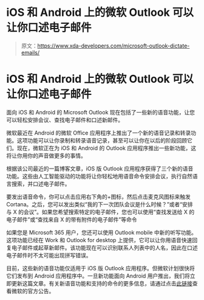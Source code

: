 # iOS 和 Android 上的微软 Outlook 可以让你口述电子邮件

> 原文：<https://www.xda-developers.com/microsoft-outlook-dictate-emails/>

# iOS 和 Android 上的微软 Outlook 可以让你口述电子邮件

面向 iOS 和 Android 的 Microsoft Outlook 现在包括了一些新的语音功能，让您可以轻松安排会议、查找电子邮件和口述新邮件。

微软最近在 Android 的微软 Office 应用程序上推出了一个新的语音记录和转录功能。这项功能可以让你录制和转录语音记录，甚至可以让你在以后的阶段回顾它们。现在，微软正在为 iOS 和 Android 的 Outlook 应用程序推出一些新功能，这将让你用你的声音做更多的事情。

根据该公司最近的一篇博客文章，iOS 版 Outlook 应用程序获得了三个新的语音功能。这些由人工智能驱动的功能将让你轻松地用语音命令安排会议，执行自然语言搜索，并口述电子邮件。

要发出语音命令，你可以点击应用右下角的+图标，然后点击麦克风图标来触发 Cortana。之后，您可以发出类似“我的下一次团队会议是什么时候？”或者“安排与 X 的会议”。如果您希望搜索特定的电子邮件，您也可以使用“查找发送给 X 的电子邮件”或“查找来自 X 的带有附件的电子邮件”等命令

如果您是 Microsoft 365 用户，您还可以使用 Outlook mobile 中新的听写功能。这项功能已经在 Work 和 Outlook for desktop 上提供，它可以让你用语音快速回复电子邮件或起草新邮件。该功能现在可以识别联系人列表中的人名，因此在口述电子邮件时不太可能出现拼写错误。

目前，这些新的语音功能仅适用于 iOS 版 Outlook 应用程序。但微软计划很快将它们发布到 Android 应用程序中。一旦新功能面向 Android 用户推出，我们将立即更新这篇文章。有关新语音功能和支持的命令的更多信息，请通过点击[此链接](https://www.microsoft.com/en-us/microsoft-365/blog/2021/06/08/three-new-voice-features-for-outlook-mobile-now-on-ios-and-coming-soon-to-android/)查看微软的官方公告。